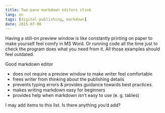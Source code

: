 ```yaml
---
title: Two-pane markdown editors stink
lang: en
tags: [digital-publishing, markdown]
date: 2015-07-06
---
```


Having a still-on preview window is like constantly printing on paper to make yourself feel comfy in MS Word. Or running code all the time just to check the program does what you need from it. All those examples should feel outdated.

Good markdown editor

- does not require a preview window to make writer feel comfortable
- frees writer from thinking about the publishing details
- prevents typing errors & provides guidance towards best practices
- makes writing markdown easy for beginners
- provides help when markdown isn’t easy to use (e. g. tables)

I may add items to this list. Is there anything you’d add?
